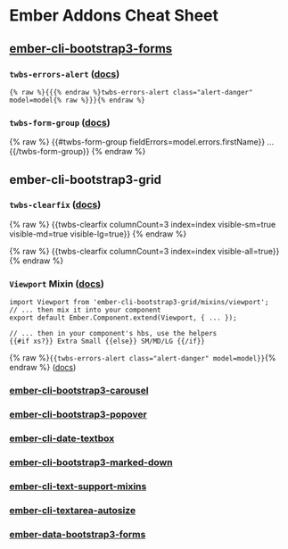 # Ember Addons Cheat Sheet

## [ember-cli-bootstrap3-forms](http://ember-data-bootstrap3-forms.cybertooth.io/)

### `twbs-errors-alert` ([docs](https://github.com/cybertoothca/ember-data-bootstrap3-forms#twbs-errors-alert))

    {% raw %}{{{% endraw %}twbs-errors-alert class="alert-danger" model=model{% raw %}}}{% endraw %}

### `twbs-form-group` ([docs](https://github.com/cybertoothca/ember-data-bootstrap3-forms#twbs-form-group))

{% raw %}
    {{#twbs-form-group fieldErrors=model.errors.firstName}}
        ...
    {{/twbs-form-group}}
{% endraw %}

## ember-cli-bootstrap3-grid

### `twbs-clearfix` ([docs](https://github.com/cybertoothca/ember-cli-bootstrap3-grid/blob/master/README.md#twbs-clearfix))

{% raw %}
    {{twbs-clearfix columnCount=3 index=index visible-sm=true visible-md=true visible-lg=true}}
{% endraw %}

{% raw %}
    {{twbs-clearfix columnCount=3 index=index visible-all=true}}
{% endraw %}

### `Viewport` Mixin ([docs](https://github.com/cybertoothca/ember-cli-bootstrap3-grid/blob/master/README.md#viewport))

    import Viewport from 'ember-cli-bootstrap3-grid/mixins/viewport';
    // ... then mix it into your component
    export default Ember.Component.extend(Viewport, { ... });
    
    // ... then in your component's hbs, use the helpers
    {{#if xs?}} Extra Small {{else}} SM/MD/LG {{/if}}
        
{% raw %}`{{twbs-errors-alert class="alert-danger" model=model}}`{% endraw %} ([docs]())

### [ember-cli-bootstrap3-carousel](http://ember-cli-bootstrap3-carousel.cybertooth.io)

### [ember-cli-bootstrap3-popover](http://ember-cli-bootstrap3-popover.cybertooth.io)

### [ember-cli-date-textbox](http://ember-cli-date-textbox.cybertooth.io)

### [ember-cli-bootstrap3-marked-down](http://ember-cli-bootstrap3-marked-down.cybertooth.io)

### [ember-cli-text-support-mixins](http://ember-cli-text-support-mixins.cybertooth.io)

### [ember-cli-textarea-autosize](http://ember-cli-textarea-autosize.cybertooth.io)

### [ember-data-bootstrap3-forms](http://ember-data-bootstrap3-forms.cybertooth.io)
